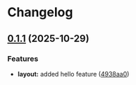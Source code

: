 # Changelog

## [0.1.1](https://github.com/ghaschel/commitzen-poc/compare/4938aa0fd36d097fb558030a0834e4774456550b...v0.1.1) (2025-10-29)

### Features

* **layout:** added hello feature ([4938aa0](https://github.com/ghaschel/commitzen-poc/commit/4938aa0fd36d097fb558030a0834e4774456550b))
